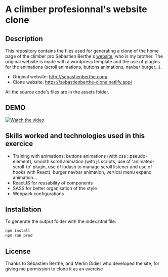# A climber profesionnal's website clone 

## Description

This repository contains the files used for generating a clone of the home page of the climber pro Sébastien Berthe's [website](http://sebastienberthe.com/), who is my brother. The original website is made with a wordpress template and the use of plugins for the animations (scroll animations, buttons animations, navbar burger...).

- Original website: http://sebastienberthe.com/
- Clone website: https://sebastienberthe-clone.netlify.app/

All the source code's files are in the assets folder. 

## DEMO

[![Watch the video](https://img.youtube.com/vi/gvDUYCyTFbc/maxresdefault.jpg)](https://www.youtube.com/watch?v=gvDUYCyTFbc&feature=youtu.be)

## Skills worked and technologies used in this exercice

- Training with animations: buttons animations (with css ::pseudo-element), smooth scroll animation (with js scripts, use of 'animated-scroll-to' plugin, use of lodash to manage scroll listener and use of hooks with React), burger navbar animation, vertical menu expand animation...
- ReactJS for reusability of components
- SASS for better organisation of the style
- Webpack configurations


## Installation

To generate the output folder with the index.html file: 

```bash
npm install
npm run prod
```

## License

Thanks to Sébastien Berthe, and Merlin Didier who developed the site, for giving me permission to clone it as an exercise